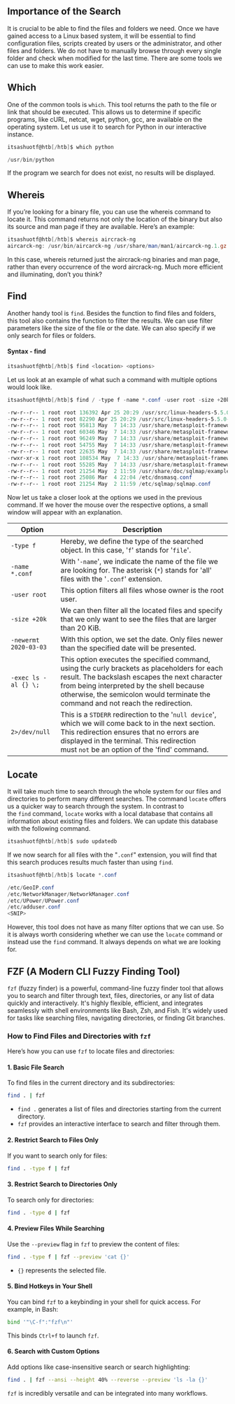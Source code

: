 ## Importance of the Search

It is crucial to be able to find the files and folders we need. Once we have gained access to a Linux based system, it will be essential to find configuration files, scripts created by users or the administrator, and other files and folders. We do not have to manually browse through every single folder and check when modified for the last time. There are some tools we can use to make this work easier.

## Which

One of the common tools is `which`. This tool returns the path to the file or link that should be executed. This allows us to determine if specific programs, like cURL, netcat, wget, python, gcc, are available on the operating system. Let us use it to search for Python in our interactive instance.

```powershell
itsashuotf@htb[/htb]$ which python

/usr/bin/python
```

If the program we search for does not exist, no results will be displayed.

## Whereis

If you’re looking for a binary file, you can use the whereis command to locate it. This command returns not only the location of the binary but also its source and man page if they are available. Here’s an example:

```powershell
itsashuotf@htb[/htb]$ whereis aircrack-ng
aircarck-ng: /usr/bin/aircarck-ng /usr/share/man/man1/aircarck-ng.1.gz
```

In this case, whereis returned just the aircrack-ng binaries and man page, rather than every occurrence of the word aircrack-ng. Much more efficient and illuminating, don’t you think?
## Find

Another handy tool is `find`. Besides the function to find files and folders, this tool also contains the function to filter the results. We can use filter parameters like the size of the file or the date. We can also specify if we only search for files or folders.
#### Syntax - find

```powershell
itsashuotf@htb[/htb]$ find <location> <options>
```

Let us look at an example of what such a command with multiple options would look like.

```powershell
itsashuotf@htb[/htb]$ find / -type f -name *.conf -user root -size +20k -newermt 2020-03-03 -exec ls -al {} \; 2>/dev/null

-rw-r--r-- 1 root root 136392 Apr 25 20:29 /usr/src/linux-headers-5.5.0-1parrot1-amd64/include/config/auto.conf
-rw-r--r-- 1 root root 82290 Apr 25 20:29 /usr/src/linux-headers-5.5.0-1parrot1-amd64/include/config/tristate.conf
-rw-r--r-- 1 root root 95813 May  7 14:33 /usr/share/metasploit-framework/data/jtr/repeats32.conf
-rw-r--r-- 1 root root 60346 May  7 14:33 /usr/share/metasploit-framework/data/jtr/dynamic.conf
-rw-r--r-- 1 root root 96249 May  7 14:33 /usr/share/metasploit-framework/data/jtr/dumb32.conf
-rw-r--r-- 1 root root 54755 May  7 14:33 /usr/share/metasploit-framework/data/jtr/repeats16.conf
-rw-r--r-- 1 root root 22635 May  7 14:33 /usr/share/metasploit-framework/data/jtr/korelogic.conf
-rwxr-xr-x 1 root root 108534 May  7 14:33 /usr/share/metasploit-framework/data/jtr/john.conf
-rw-r--r-- 1 root root 55285 May  7 14:33 /usr/share/metasploit-framework/data/jtr/dumb16.conf
-rw-r--r-- 1 root root 21254 May  2 11:59 /usr/share/doc/sqlmap/examples/sqlmap.conf
-rw-r--r-- 1 root root 25086 Mar  4 22:04 /etc/dnsmasq.conf
-rw-r--r-- 1 root root 21254 May  2 11:59 /etc/sqlmap/sqlmap.conf
```

Now let us take a closer look at the options we used in the previous command. If we hover the mouse over the respective options, a small window will appear with an explanation.  

|**Option**|**Description**|
|---|---|
|`-type f`|Hereby, we define the type of the searched object. In this case, '`f`' stands for '`file`'.|
|`-name *.conf`|With '`-name`', we indicate the name of the file we are looking for. The asterisk (`*`) stands for 'all' files with the '`.conf`' extension.|
|`-user root`|This option filters all files whose owner is the root user.|
|`-size +20k`|We can then filter all the located files and specify that we only want to see the files that are larger than 20 KiB.|
|`-newermt 2020-03-03`|With this option, we set the date. Only files newer than the specified date will be presented.|
|`-exec ls -al {} \;`|This option executes the specified command, using the curly brackets as placeholders for each result. The backslash escapes the next character from being interpreted by the shell because otherwise, the semicolon would terminate the command and not reach the redirection.|
|`2>/dev/null`|This is a `STDERR` redirection to the '`null device`', which we will come back to in the next section. This redirection ensures that no errors are displayed in the terminal. This redirection must `not` be an option of the 'find' command.|
## Locate

It will take much time to search through the whole system for our files and directories to perform many different searches. The command `locate` offers us a quicker way to search through the system. In contrast to the `find` command, `locate` works with a local database that contains all information about existing files and folders. We can update this database with the following command.

```powershell
itsashuotf@htb[/htb]$ sudo updatedb
```

If we now search for all files with the "`.conf`" extension, you will find that this search produces results much faster than using `find`.

```powershell
itsashuotf@htb[/htb]$ locate *.conf

/etc/GeoIP.conf
/etc/NetworkManager/NetworkManager.conf
/etc/UPower/UPower.conf
/etc/adduser.conf
<SNIP>
```

However, this tool does not have as many filter options that we can use. So it is always worth considering whether we can use the `locate` command or instead use the `find` command. It always depends on what we are looking for.

## FZF (A Modern CLI Fuzzy Finding Tool)

`fzf` (fuzzy finder) is a powerful, command-line fuzzy finder tool that allows you to search and filter through text, files, directories, or any list of data quickly and interactively. It's highly flexible, efficient, and integrates seamlessly with shell environments like Bash, Zsh, and Fish. It's widely used for tasks like searching files, navigating directories, or finding Git branches.

### How to Find Files and Directories with `fzf`

Here’s how you can use `fzf` to locate files and directories:
#### 1. **Basic File Search**

To find files in the current directory and its subdirectories:

```bash
find . | fzf
```

- `find .` generates a list of files and directories starting from the current directory.
- `fzf` provides an interactive interface to search and filter through them.

#### 2. **Restrict Search to Files Only**

If you want to search only for files:

```bash
find . -type f | fzf
```

#### 3. **Restrict Search to Directories Only**

To search only for directories:

```bash
find . -type d | fzf
```

#### 4. **Preview Files While Searching**

Use the `--preview` flag in `fzf` to preview the content of files:

```bash
find . -type f | fzf --preview 'cat {}'
```

- `{}` represents the selected file.

#### 5. **Bind Hotkeys in Your Shell**

You can bind `fzf` to a keybinding in your shell for quick access. For example, in Bash:

```bash
bind '"\C-f":"fzf\n"'
```

This binds `Ctrl+f` to launch `fzf`.

#### 6. **Search with Custom Options**

Add options like case-insensitive search or search highlighting:

```bash
find . | fzf --ansi --height 40% --reverse --preview 'ls -la {}'
```

`fzf` is incredibly versatile and can be integrated into many workflows. 

